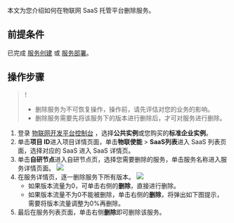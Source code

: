 
本文为您介绍如何在物联网 SaaS 托管平台删除服务。

## 前提条件

已完成 [服务创建](https://cloud.tencent.com/document/product/1081/50044) 或 [服务部署](https://cloud.tencent.com/document/product/1081/50045)。


## 操作步骤

> !
> - 删除服务为不可恢复操作，操作前，请先评估对您的业务的影响。
> - 删除服务需要先将该服务下的版本进行删除后，才可对服务进行删除。

1. 登录 [物联网开发平台控制台](https://console.cloud.tencent.com/iotexplorer) ，选择**公共实例**或您购买的**标准企业实例**。
2. 单击**项目 ID**进入项目详情页面，单击**物联使能** > **SaaS列表**进入 SaaS 列表页面，选择对应的 SaaS 进入 SaaS 详情页。
3. 单击**自研节点**进入自研节点页，选择您需要删除的服务，单击服务名称进入服务详情页面。
   ![](https://qcloudimg.tencent-cloud.cn/raw/e228643833d1c07e180786d3d2e855f7.png)
4. 在服务详情页，逐一删除服务下所有版本。
   ![](https://qcloudimg.tencent-cloud.cn/raw/2ecdf858c0f4f7e9e2521a32968aff0c.png)
   - 如果版本流量为0，可单击右侧的**删除**，直接进行删除。
   - 如果版本流量不为0不能被删除，单击右侧的**删除**，将弹出如下图提示，需要将版本流量调整为0%再删除。
5. 最后在服务列表页面，单击右侧**删除**即可删除该服务。 

